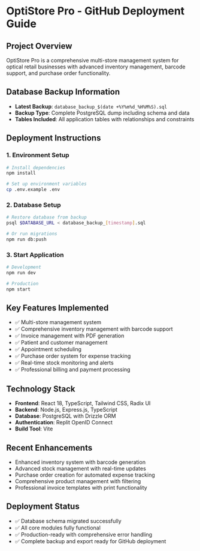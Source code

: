 # OptiStore Pro - GitHub Deployment Guide

## Project Overview
OptiStore Pro is a comprehensive multi-store management system for optical retail businesses with advanced inventory management, barcode support, and purchase order functionality.

## Database Backup Information
- **Latest Backup**: `database_backup_$(date +%Y%m%d_%H%M%S).sql`
- **Backup Type**: Complete PostgreSQL dump including schema and data
- **Tables Included**: All application tables with relationships and constraints

## Deployment Instructions

### 1. Environment Setup
```bash
# Install dependencies
npm install

# Set up environment variables
cp .env.example .env
```

### 2. Database Setup
```bash
# Restore database from backup
psql $DATABASE_URL < database_backup_[timestamp].sql

# Or run migrations
npm run db:push
```

### 3. Start Application
```bash
# Development
npm run dev

# Production
npm start
```

## Key Features Implemented
- ✅ Multi-store management system
- ✅ Comprehensive inventory management with barcode support
- ✅ Invoice management with PDF generation
- ✅ Patient and customer management
- ✅ Appointment scheduling
- ✅ Purchase order system for expense tracking
- ✅ Real-time stock monitoring and alerts
- ✅ Professional billing and payment processing

## Technology Stack
- **Frontend**: React 18, TypeScript, Tailwind CSS, Radix UI
- **Backend**: Node.js, Express.js, TypeScript
- **Database**: PostgreSQL with Drizzle ORM
- **Authentication**: Replit OpenID Connect
- **Build Tool**: Vite

## Recent Enhancements
- Enhanced inventory system with barcode generation
- Advanced stock management with real-time updates
- Purchase order creation for automated expense tracking
- Comprehensive product management with filtering
- Professional invoice templates with print functionality

## Deployment Status
- ✅ Database schema migrated successfully
- ✅ All core modules fully functional
- ✅ Production-ready with comprehensive error handling
- ✅ Complete backup and export ready for GitHub deployment